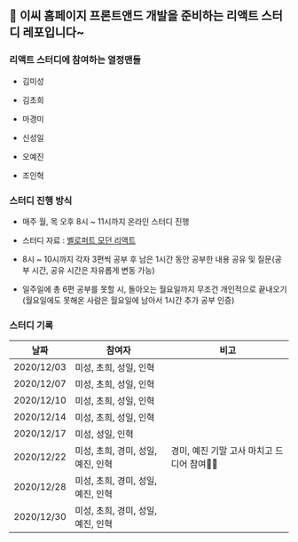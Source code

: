 ## 🦋 이씨 홈페이지 프론트앤드 개발을 준비하는 리액트 스터디 레포입니다~

### 리액트 스터디에 참여하는 열정맨들

* 김미성

* 김초희

* 마경미

* 신성일

* 오예진

* 조인혁

### 스터디 진행 방식

* 매주 월, 목 오후 8시 ~ 11시까지 온라인 스터디 진행

* 스터디 자료 : [벨로퍼트 모던 리액트](https://react.vlpt.us/)

* 8시 ~ 10시까지 각자 3편씩 공부 후 남은 1시간 동안 공부한 내용 공유 및 질문(공부 시간, 공유 시간은 자유롭게 변동 가능)

* 일주일에 총 6편 공부를 못할 시, 돌아오는 월요일까지 무조건 개인적으로 끝내오기(월요일에도 못해온 사람은 월요일에 남아서 1시간 추가 공부 인증)

### 스터디 기록

|날짜|참여자|비고|
|------|---|---|
|2020/12/03|미성, 초희, 성일, 인혁 ||
|2020/12/07|미성, 초희, 성일, 인혁 ||
|2020/12/10|미성, 초희, 성일, 인혁 ||
|2020/12/14|미성, 초희, 성일, 인혁 ||
|2020/12/17|미성, 성일, 인혁       ||
|2020/12/22|미성, 초희, 경미, 성일, 예진, 인혁 |경미, 예진 기말 고사 마치고 드디어 참여👍🏻|
|2020/12/28|미성, 초희, 경미, 성일, 예진, 인혁 ||
|2020/12/30|미성, 초희, 경미, 성일, 예진, 인혁 ||
